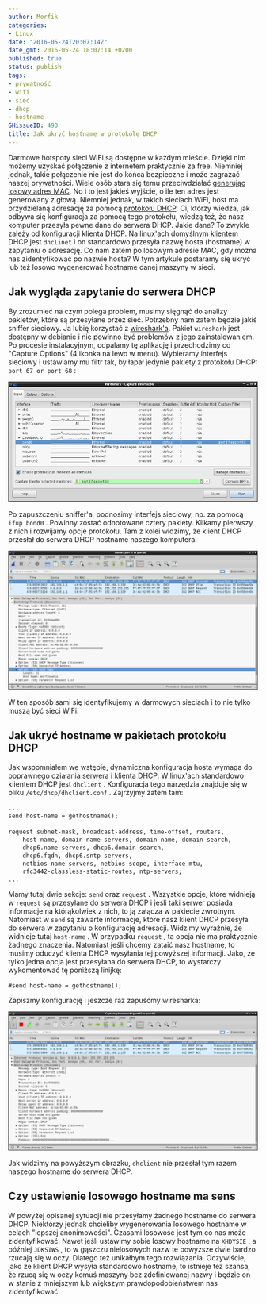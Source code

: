 ```yaml
---
author: Morfik
categories:
- Linux
date: "2016-05-24T20:07:14Z"
date_gmt: 2016-05-24 18:07:14 +0200
published: true
status: publish
tags:
- prywatność
- wifi
- sieć
- dhcp
- hostname
GHissueID: 490
title: Jak ukryć hostname w protokole DHCP
---
```


Darmowe hotspoty sieci WiFi są dostępne w każdym mieście. Dzięki nim możemy uzyskać połączenie z
internetem praktycznie za free. Niemniej jednak, takie połączenie nie jest do końca bezpieczne i
może zagrażać naszej prywatności. Wiele osób stara się temu przeciwdziałać [generując losowy adres
MAC](/post/jak-przypisac-losowy-adres-mac-interfejsu/). No i to jest jakieś
wyjście, o ile ten adres jest generowany z głową. Niemniej jednak, w takich sieciach WiFi, host ma
przydzielaną adresację za pomocą [protokołu
DHCP](https://pl.wikipedia.org/wiki/Dynamic_Host_Configuration_Protocol). Ci, którzy wiedza, jak
odbywa się konfiguracja za pomocą tego protokołu, wiedzą też, że nasz komputer przesyła pewne dane
do serwera DHCP. Jakie dane? To zwykle zależy od konfiguracji klienta DHCP. Na linux'ach domyślnym
klientem DHCP jest `dhclinet` i on standardowo przesyła nazwę hosta (hostname) w zapytaniu o
adresację. Co nam zatem po losowym adresie MAC, gdy można nas zidentyfikować po nazwie hosta? W tym
artykule postaramy się ukryć lub też losowo wygenerować hostname danej maszyny w sieci.

<!--more-->
## Jak wygląda zapytanie do serwera DHCP

By zrozumieć na czym polega problem, musimy sięgnąć do analizy pakietów, które są przesyłane przez
sieć. Potrzebny nam zatem będzie jakiś sniffer sieciowy. Ja lubię korzystać z
[wireshark'a](https://www.wireshark.org/). Pakiet `wireshark` jest dostępny w debianie i nie powinno
być problemów z jego zainstalowaniem. Po procesie instalacyjnym, odpalamy tę aplikację i
przechodzimy co "Capture Options" (4 ikonka na lewo w menu). Wybieramy interfejs sieciowy i
ustawiamy mu filtr tak, by łapał jedynie pakiety z protokołu DHCP: `port 67 or port 68` :

![wireshark-filtr-dhcp](/img/2016/05/1.wireshark-filtr-dhcp.png#huge)

Po zapuszczeniu sniffer'a, podnosimy interfejs sieciowy, np. za pomocą `ifup bond0` . Powinny zostać
odnotowane cztery pakiety. Klikamy pierwszy z nich i rozwijamy opcje protokołu. Tam z kolei widzimy,
że klient DHCP przesłał do serwera DHCP hostname naszego komputera:

![wireshark-dhcp-hostname](/img/2016/05/2.wireshark-dhcp-hostname.png#huge)

W ten sposób sami się identyfikujemy w darmowych sieciach i to nie tylko muszą być sieci WiFi.

## Jak ukryć hostname w pakietach protokołu DHCP

Jak wspomniałem we wstępie, dynamiczna konfiguracja hosta wymaga do poprawnego działania serwera i
klienta DHCP. W linux'ach standardowo klientem DHCP jest `dhclient` . Konfiguracja tego narzędzia
znajduje się w pliku `/etc/dhcp/dhclient.conf` . Zajrzyjmy zatem tam:

    ...
    send host-name = gethostname();

    request subnet-mask, broadcast-address, time-offset, routers,
        host-name, domain-name-servers, domain-name, domain-search,
        dhcp6.name-servers, dhcp6.domain-search,
        dhcp6.fqdn, dhcp6.sntp-servers,
        netbios-name-servers, netbios-scope, interface-mtu,
        rfc3442-classless-static-routes, ntp-servers;
    ...

Mamy tutaj dwie sekcje: `send` oraz `request` . Wszystkie opcje, które widnieją w `request` są
przesyłane do serwera DHCP i jeśli taki serwer posiada informacje na którąkolwiek z nich, to ją
załącza w pakiecie zwrotnym. Natomiast w `send` są zawarte informacje, które nasz klient DHCP
przesyła do serwera w zapytaniu o konfigurację adresacji. Widzimy wyraźnie, że widnieje tutaj
`host-name` . W przypadku `request` , ta opcja nie ma praktycznie żadnego znaczenia. Natomiast jeśli
chcemy zataić nasz hostname, to musimy oduczyć klienta DHCP wysyłania tej powyższej informacji.
Jako, że tylko jedna opcja jest przesyłana do serwera DHCP, to wystarczy wykomentować tę poniższą
linijkę:

    #send host-name = gethostname();

Zapiszmy konfigurację i jeszcze raz zapuśćmy
wiresharka:

![wireshark-dhcp-ukrycie-hostname](/img/2016/05/3.wireshark-dhcp-ukrycie-hostname.png#huge)

Jak widzimy na powyższym obrazku, `dhclient` nie przesłał tym razem naszego hostname do serwera
DHCP.

## Czy ustawienie losowego hostname ma sens

W powyżej opisanej sytuacji nie przesyłamy żadnego hostname do serwera DHCP. Niektórzy jednak
chcieliby wygenerowania losowego hostname w celach "lepszej anonimowości". Czasami losowość jest tym
co nas może zidentyfikować. Nawet jeśli ustawimy sobie losowy hostname na `XHDYSIE` , a później
`JDKSIWS` , to w gąszczu nielosowych nazw te powyższe dwie bardzo rzucają się w oczy. Dlatego też
unikałbym tego rozwiązania. Oczywiście, jako że klient DHCP wysyła standardowo hostname, to
istnieje też szansa, że rzucą się w oczy komuś maszyny bez zdefiniowanej nazwy i będzie on w stanie
z mniejszym lub większym prawdopodobieństwem nas zidentyfikować.
